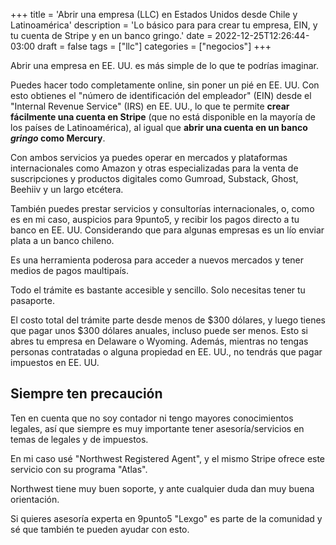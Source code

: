 +++
title = 'Abrir una empresa (LLC) en Estados Unidos desde Chile y Latinoamérica'
description = 'Lo básico para para crear tu empresa, EIN, y tu cuenta de Stripe y en un banco gringo.'
date = 2022-12-25T12:26:44-03:00
draft = false
tags = ["llc"]
categories = ["negocios"]
+++

Abrir una empresa en EE. UU. es más simple de lo que te podrías imaginar.

Puedes hacer todo completamente online, sin poner un pié en EE. UU. Con esto obtienes el "número de identificación del empleador" (EIN) desde el "Internal Revenue Service" (IRS) en EE. UU., lo que te permite **crear fácilmente una cuenta en Stripe** (que no está disponible en la mayoría de los países de Latinoamérica), al igual que **abrir una cuenta en un banco *gringo* como Mercury**. 

Con ambos servicios ya puedes operar en mercados y plataformas internacionales como Amazon y otras especializadas para la venta de suscripciones y productos digitales como Gumroad, Substack, Ghost, Beehiiv y un largo etcétera. 

También puedes prestar servicios y consultorías internacionales, o, como es en mi caso, auspicios para 9punto5, y recibir los pagos directo a tu banco en EE. UU. Considerando que para algunas empresas es un lío enviar plata a un banco chileno.

Es una herramienta poderosa para acceder a nuevos mercados y tener medios de pagos maultipaís.

Todo el trámite es bastante accesible y sencillo. Solo necesitas tener tu pasaporte.

El costo total del trámite parte desde menos de $300 dólares, y luego tienes que pagar unos $300 dólares anuales, incluso puede ser menos.
Esto si abres tu empresa en Delaware o Wyoming. Además, mientras no tengas personas contratadas o alguna propiedad en EE. UU., no tendrás que pagar impuestos en EE. UU.

## Siempre ten precaución
Ten en cuenta que no soy contador ni tengo mayores conocimientos legales, así que siempre es muy importante tener asesoría/servicios en temas de legales y de impuestos.

En mi caso usé "Northwest Registered Agent", y el mismo Stripe ofrece este servicio con su programa "Atlas".

Northwest tiene muy buen soporte, y ante cualquier duda dan muy buena orientación.

Si quieres asesoría experta en 9punto5 "Lexgo" es parte de la comunidad y sé que también te pueden ayudar con esto.